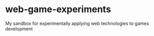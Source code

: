 # web-game-experiments

My sandbox for experimentally applying web technologies to games development
